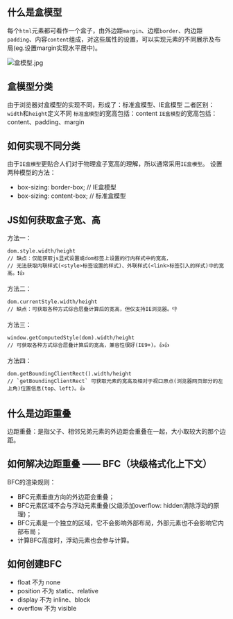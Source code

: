 ## 什么是盒模型
每个`html`元素都可看作一个盒子，由外边距`margin`、边框`border`、内边距`padding`、内容`content`组成，对这些属性的设置，可以实现元素的不同展示及布局(eg.设置margin实现水平居中)。

![盒模型.jpg](https://i.loli.net/2019/08/11/obmhilzEQTBINPW.gif)

## 盒模型分类
由于浏览器对盒模型的实现不同，形成了：标准盒模型、IE盒模型
二者区别：`width`和`height`定义不同
`标准盒模型`的宽高包括：content
`IE盒模型`的宽高包括：content、padding、margin

## 如何实现不同分类
由于`IE盒模型`更贴合人们对于物理盒子宽高的理解，所以通常采用`IE盒模型`。
设置两种模型的方法：
* box-sizing: border-box;   // IE盒模型
* box-sizing: content-box;  // 标准盒模型

## JS如何获取盒子宽、高
方法一：

    dom.style.width/height
    // 缺点：仅能获取js显式设置或dom标签上设置的行内样式中的宽高，
    // 无法获取内联样式(<style>标签设置的样式)、外联样式(<link>标签引入的样式)中的宽高。❗️👍

方法二：

    dom.currentStyle.width/height
    // 缺点：可获取各种方式综合层叠计算后的宽高，但仅支持IE浏览器。👎

方法三：

    window.getComputedStyle(dom).width/height
    // 可获取各种方式综合层叠计算后的宽高，兼容性很好(IE9+)。👍👍

方法四：

    dom.getBoundingClientRect().width/height
    // `getBoundingClientRect` 可获取元素的宽高及相对于视口原点(浏览器网页部分的左上角)位置信息(top、left)。👍

## 什么是边距重叠
边距重叠：是指父子、相邻兄弟元素的外边距会重叠在一起，大小取较大的那个边距。

## 如何解决边距重叠 —— BFC（块级格式化上下文）
BFC的渲染规则：
* BFC元素垂直方向的外边距会重叠；
* BFC元素区域不会与浮动元素重叠(父级添加overflow: hidden清除浮动的原理)；
* BFC元素是一个独立的区域，它不会影响外部布局，外部元素也不会影响它内部布局；
* 计算BFC高度时，浮动元素也会参与计算。

## 如何创建BFC
* float 不为 none
* position 不为 static、relative
* display 不为 inline、block
* overflow 不为 visible
